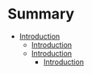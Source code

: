 # Summary

* [Introduction](README.md)
	* [Introduction](README.md)
	* [Introduction](README.md)
		* [Introduction](README.md)